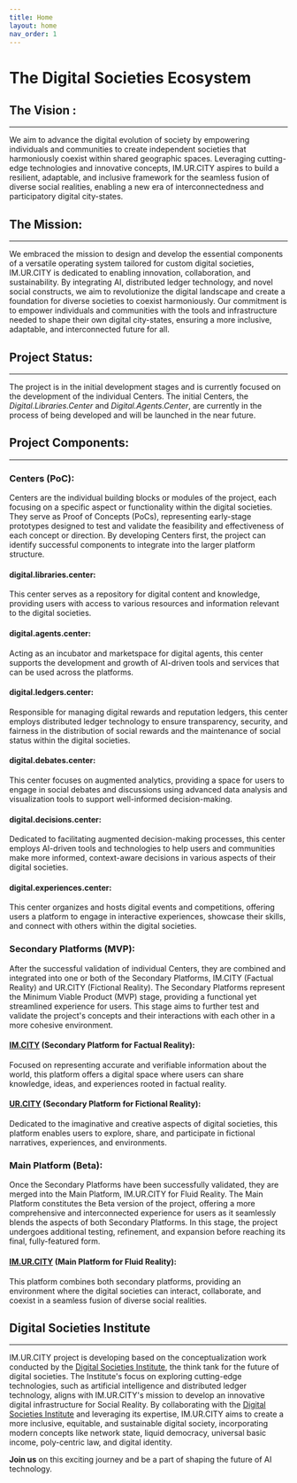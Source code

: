 ```yaml
---
title: Home
layout: home
nav_order: 1
---
```


# The Digital Societies Ecosystem

## The Vision :
---------------------------------------
We aim to advance the digital evolution of society by empowering individuals and communities to create independent societies that harmoniously coexist within shared geographic spaces. Leveraging cutting-edge technologies and innovative concepts, IM.UR.CITY aspires to build a resilient, adaptable, and inclusive framework for the seamless fusion of diverse social realities, enabling a new era of interconnectedness and participatory digital city-states.

## The Mission: 
---------------------------------------
We embraced the mission to design and develop the essential components of a versatile operating system tailored for custom digital societies, IM.UR.CITY is dedicated to enabling innovation, collaboration, and sustainability. By integrating AI, distributed ledger technology, and novel social constructs, we aim to revolutionize the digital landscape and create a foundation for diverse societies to coexist harmoniously. Our commitment is to empower individuals and communities with the tools and infrastructure needed to shape their own digital city-states, ensuring a more inclusive, adaptable, and interconnected future for all.


## Project Status:
---------------------------------------

The project is in the initial development stages and is currently focused on the development of the individual Centers. The initial Centers, the _Digital.Libraries.Center_ and _Digital.Agents.Center_, are currently in the process of being developed and will be launched in the near future. 


## Project Components:
---------------------------------------


### Centers (PoC):       



Centers are the individual building blocks or modules of the project, each focusing on a specific aspect or functionality within the digital societies. They serve as Proof of Concepts (PoCs), representing early-stage prototypes designed to test and validate the feasibility and effectiveness of each concept or direction. By developing Centers first, the project can identify successful components to integrate into the larger platform structure.

#### **digital.libraries.center**: 
This center serves as a repository for digital content and knowledge, providing users with access to various resources and information relevant to the digital societies.

#### **digital.agents.center**: 
Acting as an incubator and marketspace for digital agents, this center supports the development and growth of AI-driven tools and services that can be used across the platforms.

#### **digital.ledgers.center**: 
Responsible for managing digital rewards and reputation ledgers, this center employs distributed ledger technology to ensure transparency, security, and fairness in the distribution of social rewards and the maintenance of social status within the digital societies.

#### **digital.debates.center**: 
This center focuses on augmented analytics, providing a space for users to engage in social debates and discussions using advanced data analysis and visualization tools to support well-informed decision-making.

#### **digital.decisions.center**: 
Dedicated to facilitating augmented decision-making processes, this center employs AI-driven tools and technologies to help users and communities make more informed, context-aware decisions in various aspects of their digital societies.

#### **digital.experiences.center**: 
This center organizes and hosts digital events and competitions, offering users a platform to engage in interactive experiences, showcase their skills, and connect with others within the digital societies.


### Secondary Platforms (MVP):      


After the successful validation of individual Centers, they are combined and integrated into one or both of the Secondary Platforms, IM.CITY (Factual Reality) and UR.CITY (Fictional Reality). The Secondary Platforms represent the Minimum Viable Product (MVP) stage, providing a functional yet streamlined experience for users. This stage aims to further test and validate the project's concepts and their interactions with each other in a more cohesive environment.

#### **[IM.CITY]** (Secondary Platform for Factual Reality): 
Focused on representing accurate and verifiable information about the world, this platform offers a digital space where users can share knowledge, ideas, and experiences rooted in factual reality.

#### **[UR.CITY]** (Secondary Platform for Fictional Reality): 
Dedicated to the imaginative and creative aspects of digital societies, this platform enables users to explore, share, and participate in fictional narratives, experiences, and environments.


### Main Platform (Beta):   


Once the Secondary Platforms have been successfully validated, they are merged into the Main Platform, IM.UR.CITY for Fluid Reality. The Main Platform constitutes the Beta version of the project, offering a more comprehensive and interconnected experience for users as it seamlessly blends the aspects of both Secondary Platforms. In this stage, the project undergoes additional testing, refinement, and expansion before reaching its final, fully-featured form.

#### **[IM.UR.CITY]** (Main Platform for Fluid Reality): 
This platform combines both secondary platforms, providing an environment where the digital societies can interact, collaborate, and coexist in a seamless fusion of diverse social realities.


## Digital Societies Institute
---------------------------------------

IM.UR.CITY project is developing based on the conceptualization work conducted by the [Digital Societies Institute], the think tank for the future of digital societies. The Institute's focus on exploring cutting-edge technologies, such as artificial intelligence and distributed ledger technology, aligns with IM.UR.CITY's mission to develop an innovative digital infrastructure for Social Reality. By collaborating with the [Digital Societies Institute] and leveraging its expertise, IM.UR.CITY aims to create a more inclusive, equitable, and sustainable digital society, incorporating modern concepts like network state, liquid democracy, universal basic income, poly-centric law, and digital identity.


**Join us** on this exciting journey and be a part of shaping the future of AI technology.


[IM.UR.CITY]: https://im.ur.city "I'M UR CITY"
[IM.CITY]: https://docs.im.city "The ImMersive City"
[UR.CITY]: https://docs.ur.city "The UnReal City"
[Digital Societies Institute]: https://digital.societies.institute "Digital Societies Institute"